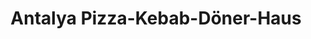 ---
title: "Antalya Pizza-Kebab-Döner-Haus"
url: /niedernhausen/antalya-pizza-kebab-doener-haus/
---
